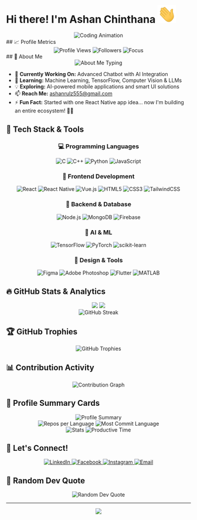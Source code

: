 
# Hi there! I'm Ashan Chinthana   <img src="https://raw.githubusercontent.com/ABSphreak/ABSphreak/master/gifs/Hi.gif" width="50px">
<div align="center">
  
</div>

<div align="center">
  <img src="https://i.pinimg.com/originals/90/70/32/9070324cdfc07c68d60eed0c39e77573.gif" width="680" height="300" alt="Coding Animation" />
</div>
## 📈 Profile Metrics

<div align="center">
  <img src="https://komarev.com/ghpvc/?username=ashanchinthana&label=Profile%20Views&color=F85D7F&style=for-the-badge" alt="Profile Views"/>
  <img src="https://img.shields.io/github/followers/ashanchinthana?label=Followers&style=for-the-badge&color=F85D7F&logo=github" alt="Followers"/>
  <img src="https://img.shields.io/badge/Focus-AI%20%26%20Full--Stack%20Development-F85D7F?style=for-the-badge&logo=target" alt="Focus"/>
</div>
## 🎯 About Me

<div align="center">
  <img src="https://readme-typing-svg.demolab.com?font=Fira+Code&pause=1000&color=F75C7E&center=true&vCenter=true&width=435&lines=Frontend+Developer;React+Native+Specialist;UI%2FUX+Design+Enthusiast;AI+Integration+Expert;Computer+Science+Student" alt="About Me Typing" />
</div>

- 🔭 **Currently Working On:** Advanced Chatbot with AI Integration
- 🌱 **Learning:** Machine Learning, TensorFlow, Computer Vision & LLMs
- 💡 **Exploring:** AI-powered mobile applications and smart UI solutions
- 📫 **Reach Me:** ashanrulz555@gmail.com
- ⚡ **Fun Fact:** Started with one React Native app idea... now I'm building an entire ecosystem! 📱✨

## 🚀 Tech Stack & Tools

<div align="center">

### 💻 Programming Languages
![C](https://img.shields.io/badge/C-00599C?style=for-the-badge&logo=c&logoColor=white)
![C++](https://img.shields.io/badge/C%2B%2B-00599C?style=for-the-badge&logo=c%2B%2B&logoColor=white)
![Python](https://img.shields.io/badge/Python-3776AB?style=for-the-badge&logo=python&logoColor=white)
![JavaScript](https://img.shields.io/badge/JavaScript-F7DF1E?style=for-the-badge&logo=javascript&logoColor=black)

### 🎨 Frontend Development
![React](https://img.shields.io/badge/React-20232A?style=for-the-badge&logo=react&logoColor=61DAFB)
![React Native](https://img.shields.io/badge/React_Native-20232A?style=for-the-badge&logo=react&logoColor=61DAFB)
![Vue.js](https://img.shields.io/badge/Vue.js-35495E?style=for-the-badge&logo=vue.js&logoColor=4FC08D)
![HTML5](https://img.shields.io/badge/HTML5-E34F26?style=for-the-badge&logo=html5&logoColor=white)
![CSS3](https://img.shields.io/badge/CSS3-1572B6?style=for-the-badge&logo=css3&logoColor=white)
![TailwindCSS](https://img.shields.io/badge/Tailwind_CSS-38B2AC?style=for-the-badge&logo=tailwind-css&logoColor=white)

### 🔧 Backend & Database
![Node.js](https://img.shields.io/badge/Node.js-43853D?style=for-the-badge&logo=node.js&logoColor=white)
![MongoDB](https://img.shields.io/badge/MongoDB-4EA94B?style=for-the-badge&logo=mongodb&logoColor=white)
![Firebase](https://img.shields.io/badge/Firebase-039BE5?style=for-the-badge&logo=Firebase&logoColor=white)

### 🤖 AI & ML
![TensorFlow](https://img.shields.io/badge/TensorFlow-FF6F00?style=for-the-badge&logo=tensorflow&logoColor=white)
![PyTorch](https://img.shields.io/badge/PyTorch-EE4C2C?style=for-the-badge&logo=pytorch&logoColor=white)
![scikit-learn](https://img.shields.io/badge/scikit--learn-F7931E?style=for-the-badge&logo=scikit-learn&logoColor=white)

### 🎨 Design & Tools
![Figma](https://img.shields.io/badge/Figma-F24E1E?style=for-the-badge&logo=figma&logoColor=white)
![Adobe Photoshop](https://img.shields.io/badge/Adobe%20Photoshop-31A8FF?style=for-the-badge&logo=Adobe%20Photoshop&logoColor=black)
![Flutter](https://img.shields.io/badge/Flutter-02569B?style=for-the-badge&logo=flutter&logoColor=white)
![MATLAB](https://img.shields.io/badge/MATLAB-0076A8?style=for-the-badge&logo=mathworks&logoColor=white)

</div>

## 🔥 GitHub Stats & Analytics

<div align="center">
  <img height="180em" src="https://github-readme-stats.vercel.app/api?username=ashanchinthana&show_icons=true&theme=tokyonight&include_all_commits=true&count_private=true&hide_border=true&bg_color=0D1117&title_color=F85D7F&icon_color=F85D7F&text_color=FFFFFF"/>
  <img height="180em" src="https://github-readme-stats.vercel.app/api/top-langs/?username=ashanchinthana&layout=compact&langs_count=8&theme=tokyonight&hide_border=true&bg_color=0D1117&title_color=F85D7F&text_color=FFFFFF"/>
</div>

<div align="center">
  <img src="https://github-readme-streak-stats.herokuapp.com/?user=ashanchinthana&theme=tokyonight&hide_border=true&background=0D1117&stroke=F85D7F&ring=F85D7F&fire=F85D7F&currStreakLabel=F85D7F" alt="GitHub Streak"/>
</div>

## 🏆 GitHub Trophies
<div align="center">
  <img src="https://github-profile-trophy.vercel.app/?username=ashanchinthana&theme=tokyonight&no-frame=true&no-bg=true&column=7&margin-w=15&margin-h=15" alt="GitHub Trophies"/>
</div>

## 📊 Contribution Activity

<div align="center">
  <img src="https://github-readme-activity-graph.vercel.app/graph?username=ashanchinthana&bg_color=0D1117&color=F85D7F&line=F85D7F&point=FFFFFF&area=true&hide_border=true&custom_title=Contribution%20Activity%20Graph" alt="Contribution Graph"/>
</div>

## 🎨 Profile Summary Cards

<div align="center">
  <img src="https://github-profile-summary-cards.vercel.app/api/cards/profile-details?username=ashanchinthana&theme=tokyonight" alt="Profile Summary"/>
</div>

<div align="center">
  <img src="https://github-profile-summary-cards.vercel.app/api/cards/repos-per-language?username=ashanchinthana&theme=tokyonight" alt="Repos per Language"/>
  <img src="https://github-profile-summary-cards.vercel.app/api/cards/most-commit-language?username=ashanchinthana&theme=tokyonight" alt="Most Commit Language"/>
</div>

<div align="center">
  <img src="https://github-profile-summary-cards.vercel.app/api/cards/stats?username=ashanchinthana&theme=tokyonight" alt="Stats"/>
  <img src="https://github-profile-summary-cards.vercel.app/api/cards/productive-time?username=ashanchinthana&theme=tokyonight&utcOffset=5.5" alt="Productive Time"/>
</div>



## 🤝 Let's Connect!

<div align="center">
  <a href="https://www.linkedin.com/in/ashan-chinthna-1136a7227/" target="_blank">
    <img src="https://img.shields.io/badge/LinkedIn-0077B5?style=for-the-badge&logo=linkedin&logoColor=white" alt="LinkedIn"/>
  </a>
  <a href="https://www.facebook.com/profile.php?id=100078357141988" target="_blank">
    <img src="https://img.shields.io/badge/Facebook-1877F2?style=for-the-badge&logo=facebook&logoColor=white" alt="Facebook"/>
  </a>
  <a href="https://www.instagram.com/_ashan_c_/" target="_blank">
    <img src="https://img.shields.io/badge/Instagram-E4405F?style=for-the-badge&logo=instagram&logoColor=white" alt="Instagram"/>
  </a>
  <a href="mailto:ashanrulz555@gmail.com">
    <img src="https://img.shields.io/badge/Email-D14836?style=for-the-badge&logo=gmail&logoColor=white" alt="Email"/>
  </a>
</div>



## 💭 Random Dev Quote

<div align="center">
  <img src="https://quotes-github-readme.vercel.app/api?type=horizontal&theme=tokyonight&border=true" alt="Random Dev Quote"/>
</div>



---



<div align="center">
  <img src="https://capsule-render.vercel.app/api?type=waving&color=gradient&customColorList=6,11,20&height=120&section=footer&text=Happy%20Coding!&fontSize=40&fontAlignY=65&animation=twinkling&fontColor=gradient" />
</div>
